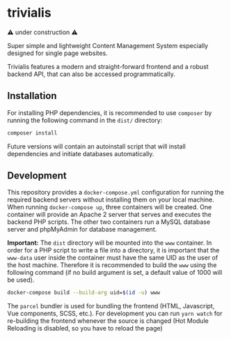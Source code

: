 # trivialis

:warning: under construction :warning:

Super simple and lightweight Content Management System especially designed for single page websites.

Trivialis features a modern and straight-forward frontend and a robust backend API, that can also be accessed programmatically.

## Installation

For installing PHP dependencies, it is recommended to use `composer` by running the following command in the `dist/` directory:

``` sh
composer install
```

Future versions will contain an autoinstall script that will install dependencies and initiate databases automatically.

## Development

This repository provides a `docker-compose.yml` configuration for running the required backend servers without installing them on your local machine. When running `docker-compose up`, three containers will be created. One container will provide an Apache 2 server that serves and executes the backend PHP scripts. The other two containers run a MySQL database server and phpMyAdmin for database management.

**Important:**
The `dist` directory will be mounted into the `www` container. In order for a PHP script to write a file into a directory, it is important that the `www-data` user inside the container must have the same UID as the user of the host machine. Therefore it is recommended to build the `www` using the following command (if no build argument is set, a default value of 1000 will be used).

``` sh
docker-compose build --build-arg uid=$(id -u) www
```

The `parcel` bundler is used for bundling the frontend (HTML, Javascript, Vue components, SCSS, etc.). For development you can run `yarn watch` for re-building the frontend whenever the source is changed (Hot Module Reloading is disabled, so you have to reload the page)
